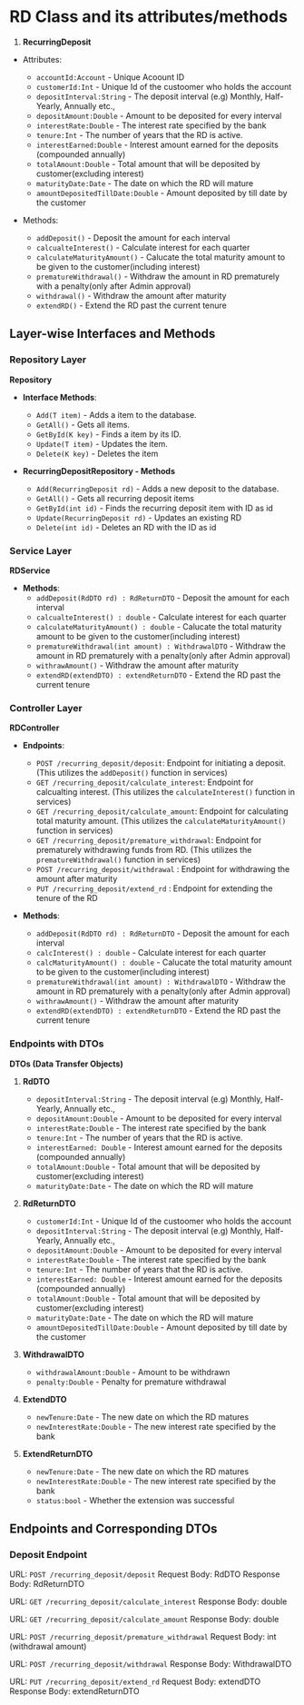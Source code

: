 # RD Class and its attributes/methods

1. **RecurringDeposit**
  - Attributes:
    - `accountId:Account` - Unique Acoount ID
    - `customerId:Int` - Unique Id of the custoomer who holds the account
    - `depositInterval:String` - The deposit interval (e.g) Monthly, Half-Yearly, Annually etc.,
    - `depositAmount:Double` - Amount to be deposited for every interval
    - `interestRate:Double` - The interest rate specified by the bank
    - `tenure:Int` - The number of years that the RD is active.
    - `interestEarned:Double` - Interest amount earned for the deposits (compounded annually)
    - `totalAmount:Double` - Total amount that will be deposited by customer(excluding interest)
    - `maturityDate:Date` - The date on which the RD will mature
    - `amountDepositedTillDate:Double` - Amount deposited by till date by the customer
  
  - Methods:
    - `addDeposit()` - Deposit the amount for each interval
    - `calcualteInterest()` - Calculate interest for each quarter
    - `calculateMaturityAmount()` - Calucate the total maturity amount to be given to the customer(including interest)
    - `prematureWithdrawal()` - Withdraw the amount in RD prematurely with a penalty(only after Admin approval)
    - `withdrawal()` - Withdraw the amount after maturity
    - `extendRD()` -  Extend the RD past the current tenure

## Layer-wise Interfaces and Methods

### Repository Layer

  **Repository**
  - **Interface Methods**:
    - `Add(T item)` - Adds a item to the database.
    - `GetAll()` - Gets all items.
    - `GetById(K key)` - Finds a item by its ID.
    - `Update(T item)` - Updates the item.
    - `Delete(K key)` - Deletes the item

  - **RecurringDepositRepository - Methods**
    - `Add(RecurringDeposit rd)` - Adds a new deposit to the database.
    - `GetAll()` - Gets all recurring deposit items
    - `GetById(int id)` - Finds the recurring deposit item with ID as id
    - `Update(RecurringDeposit rd)` - Updates an existing RD
    - `Delete(int id)` - Deletes an RD with the ID as id

### Service Layer

**RDService**
- **Methods**:
  - `addDeposit(RdDTO rd) : RdReturnDTO` - Deposit the amount for each interval
  - `calcualteInterest() : double` - Calculate interest for each quarter
  - `calculateMaturityAmount() : double` - Calucate the total maturity amount to be given to the customer(including interest)
  - `prematureWithdrawal(int amount) : WithdrawalDTO` - Withdraw the amount in RD prematurely with a penalty(only after Admin approval)
  - `withrawAmount()` - Withdraw the amount after maturity
  - `extendRD(extendDTO) : extendReturnDTO` - Extend the RD past the current tenure


### Controller Layer

**RDController**
- **Endpoints**:
  - `POST /recurring_deposit/deposit`: Endpoint for initiating a deposit. (This utilizes the `addDeposit()` function in services)
  - `GET /recurring_deposit/calculate_interest`: Endpoint for calcualting interest. (This utilizes the `calculateInterest()` function in services)
  - `GET /recurring_deposit/calculate_amount`: Endpoint for calculating total maturity amount. (This utilizes the `calculateMaturityAmount()` function in services)
  - `GET /recurring_deposit/premature_withdrawal`: Endpoint for prematurely withdrawing funds from RD. (This utilizes the `prematureWithdrawal()` function in services)
  - `POST /recurring_deposit/withdrawal` : Endpoint for withdrawing the amount after maturity
  - `PUT /recurring_deposit/extend_rd` : Endpoint for extending the tenure of the RD

- **Methods**:
  - `addDeposit(RdDTO rd) : RdReturnDTO` - Deposit the amount for each interval
  - `calcInterest() : double` - Calculate interest for each quarter
  - `calcMaturityAmount() : double` - Calucate the total maturity amount to be given to the customer(including interest)
  - `prematureWithdrawal(int amount) : WithdrawalDTO` - Withdraw the amount in RD prematurely with a penalty(only after Admin approval)
  - `withrawAmount()` - Withdraw the amount after maturity
  - `extendRD(extendDTO) : extendReturnDTO` - Extend the RD past the current tenure

### Endpoints with DTOs

**DTOs (Data Transfer Objects)**

1. **RdDTO**
    - `depositInterval:String` - The deposit interval (e.g) Monthly, Half-Yearly, Annually etc.,
    - `depositAmount:Double` - Amount to be deposited for every interval
    - `interestRate:Double` - The interest rate specified by the bank
    - `tenure:Int` - The number of years that the RD is active.
    - `interestEarned: Double` - Interest amount earned for the deposits (compounded annually)
    - `totalAmount:Double` - Total amount that will be deposited by customer(excluding interest)
    - `maturityDate:Date` - The date on which the RD will mature

2. **RdReturnDTO**
    - `customerId:Int` - Unique Id of the custoomer who holds the account
    - `depositInterval:String` - The deposit interval (e.g) Monthly, Half-Yearly, Annually etc.,
    - `depositAmount:Double` - Amount to be deposited for every interval
    - `interestRate:Double` - The interest rate specified by the bank
    - `tenure:Int` - The number of years that the RD is active.
    - `interestEarned: Double` - Interest amount earned for the deposits (compounded annually)
    - `totalAmount:Double` - Total amount that will be deposited by customer(excluding interest)
    - `maturityDate:Date` - The date on which the RD will mature
    - `amountDepositedTillDate:Double` - Amount deposited by till date by the customer

3. **WithdrawalDTO**
    - `withdrawalAmount:Double` - Amount to be withdrawn
    - `penalty:Double` - Penalty for premature withdrawal

4. **ExtendDTO**
    - `newTenure:Date` - The new date on which the RD matures
    - `newInterestRate:Double` - The new interest rate specified by the bank

5. **ExtendReturnDTO**
    - `newTenure:Date` - The new date on which the RD matures
    - `newInterestRate:Double` - The new interest rate specified by the bank
    - `status:bool` - Whether the extension was successful


## Endpoints and Corresponding DTOs

### Deposit Endpoint

URL: `POST /recurring_deposit/deposit`
Request Body: RdDTO
Response Body: RdReturnDTO

URL: `GET /recurring_deposit/calculate_interest`
Response Body: double

URL: `GET /recurring_deposit/calculate_amount`
Response Body: double

URL: `POST /recurring_deposit/premature_withdrawal`
Request Body: int (withdrawal amount)

URL: `POST /recurring_deposit/withdrawal`
Response Body: WithdrawalDTO

URL: `PUT /recurring_deposit/extend_rd`
Request Body: extendDTO
Response Body: extendReturnDTO